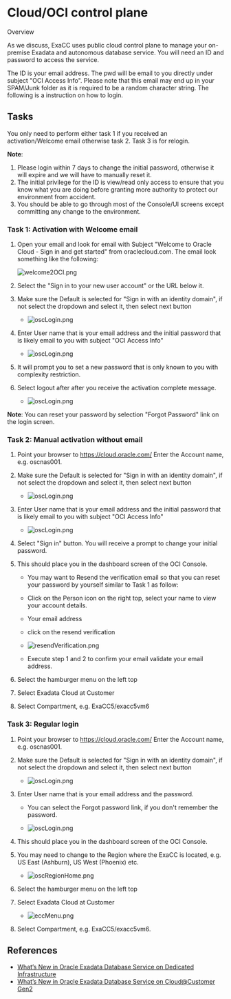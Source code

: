 # Cloud/OCI control plane

Overview

As we discuss, ExaCC uses public cloud control plane to manage your on-premise Exadata and autonomous database service. You will need an ID and password to access the service.

The ID is your email address. The pwd will be email to you directly under subject "OCI Access Info". Please note that this email may end up in your SPAM/Junk folder as it is required to be a random character string. The following is a instruction on how to login.

## Tasks

You only need to perform either task 1 if you received an activation/Welcome email otherwise task 2. Task 3 is for relogin.

**Note**:

1. Please login within 7 days to change the initial password, otherwise it will expire and we will have to manually reset it.
2. The initial privilege for the ID is view/read only access to
ensure that you know what you are doing before granting more
authority to protect our environment from accident.
3. You should be able to go through most of the Console/UI
screens except committing any change to the environment.

### Task 1: Activation with Welcome email

1. Open your email and look for email with Subject "Welcome to Oracle Cloud - Sign in and get started" from oraclecloud.com. The email look something like the following:

   ![welcome2OCI.png](images/welcome2OCI.png)
2. Select the "Sign in to your new user account" or the URL below it.
2. Make sure the Default is selected for "Sign in with an identity domain", if not select the dropdown and select it, then select next button

    * ![oscLogin.png](images/ociLogin2.png)
3. Enter User name that is your email address and the initial password that is likely email to you with subject "OCI Access Info"

    * ![oscLogin.png](images/ociLogin3.png)
4. It will prompt you to set a new password that is only known to you with complexity restriction.
5. Select logout after after you receive the activation complete message.

    * ![oscLogin.png](images/ociActivationComplete.png)

**Note**: You can reset your password by selection "Forgot Password" link on the login screen.

### Task 2: Manual activation without email

1. Point your browser to https://cloud.oracle.com/
   Enter the Account name, e.g. oscnas001.
2. Make sure the Default is selected for "Sign in with an identity domain", if not select the dropdown and select it, then select next button

    * ![oscLogin.png](images/ociLogin2.png)
3. Enter User name that is your email address and the initial password that is likely email to you with subject "OCI Access Info"

    * ![oscLogin.png](images/ociLogin3.png)
5. Select "Sign in" button. You will receive a prompt to change your
initial password.
6. This should place you in the dashboard screen of the OCI Console.
    * You may want to Resend the verification email so that you can reset your password by yourself similar to Task 1 as follow:
    * Click on the Person icon on the right top, select your name to view your account details.
    * Your email address
    * click on the resend verification

    * ![resendVerification.png](images/resendVerification.png)
    * Execute step 1 and 2 to confirm your email validate your email address.
8. Select the hamburger menu on the left top
9. Select Exadata Cloud at Customer
10. Select Compartment, e.g. ExaCC5/exacc5vm6

### Task 3: Regular login
1. Point your browser to https://cloud.oracle.com/
   Enter the Account name, e.g. oscnas001.
2. Make sure the Default is selected for "Sign in with an identity domain", if not select the dropdown and select it, then select next button

    * ![oscLogin.png](images/ociLogin2.png)
3. Enter User name that is your email address and the password.
    * You can select the Forgot password link, if you don't remember the password.

    * ![oscLogin.png](images/ociLogin3.png)
6. This should place you in the dashboard screen of the OCI Console.
7. You may need to change to the Region where the ExaCC is located, e.g. US East (Ashburn), US West (Phoenix) etc.

    * ![oscRegionHome.png](images/ociRegionHome.png)
8. Select the hamburger menu on the left top
9. Select Exadata Cloud at Customer

    * ![eccMenu.png](images/eccMenu.png)
10. Select Compartment, e.g. ExaCC5/exacc5vm6.

## References ##

- [What’s New in Oracle Exadata Database Service on Dedicated Infrastructure](https://docs.oracle.com/en-us/iaas/exadatacloud/exacs/exa-whats-new.html)
- [What’s New in Oracle Exadata Database Service on Cloud@Customer Gen2](https://docs.oracle.com/en/engineered-systems/exadata-cloud-at-customer/ecccm/ecc-whats-new-in-exadata-cloud-at-customer-gen2.html)